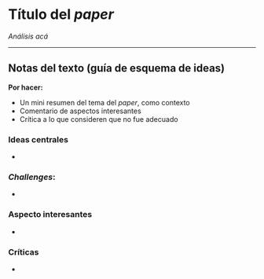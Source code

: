 # Título del *paper*

*Análisis acá*

---
## Notas del texto (guía de esquema de ideas)
**Por hacer:**
- Un mini resumen del tema del *paper*, como contexto
- Comentario de aspectos interesantes
- Crítica a lo que consideren que no fue adecuado

### Ideas centrales
- 

### *Challenges*:
- 

### Aspecto interesantes
-

### Críticas
- 
